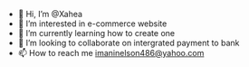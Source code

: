 - 👋 Hi, I’m @Xahea
- 👀 I’m interested in e-commerce website
- 🌱 I’m currently learning how to create one
- 💞️ I’m looking to collaborate on intergrated payment to bank
- 📫 How to reach me imaninelson486@yahoo.com

<!---
Xahea/Xahea is a ✨ special ✨ repository because its `README.md` (this file) appears on your GitHub profile.
You can click the Preview link to take a look at your changes.
--->

